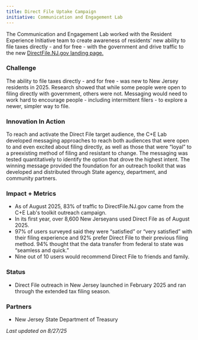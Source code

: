```yaml
---
title: Direct File Uptake Campaign
initiative: Communication and Engagement Lab
---
```

The Communication and Engagement Lab worked with the Resident Experience Initiative team to create awareness of residents’ new ability to file taxes directly \- and for free \- with the government and drive traffic to the new [DirectFile.NJ.gov landing page.](http://DirectFile.NJ.gov)

### Challenge

The ability to file taxes directly \- and for free \- was new to New Jersey residents in 2025\. Research showed that while some people were open to filing directly with government, others were not. Messaging would need to work hard to encourage people \- including intermittent filers \- to explore a newer, simpler way to file. 

### Innovation In Action

To reach and activate the Direct File target audience, the C+E Lab developed messaging approaches to reach both audiences that were open to and even excited about filing directly, as well as those that were “loyal” to a preexisting method of filing and resistant to change. The messaging was tested quantitatively to identify the option that drove the highest intent. The winning message provided the foundation for an outreach toolkit that was developed and distributed through State agency, department, and community partners.

### Impact \+ Metrics

* As of August 2025, 83% of traffic to DirectFile.NJ.gov came from the C+E Lab's toolkit outreach campaign.   
* In its first year, over 8,600 New Jerseyans used Direct File as of August 2025\.   
* 97% of users surveyed said they were “satisfied” or “very satisfied” with their filing experience and 92% prefer Direct File to their previous filing method. 94% thought that the data transfer from federal to state was “seamless and quick.”   
* Nine out of 10 users would recommend Direct File to friends and family.

### Status

* Direct File outreach in New Jersey launched in February 2025 and ran through the extended tax filing season. 

### Partners

* New Jersey State Department of Treasury

*Last updated on 8/27/25*
